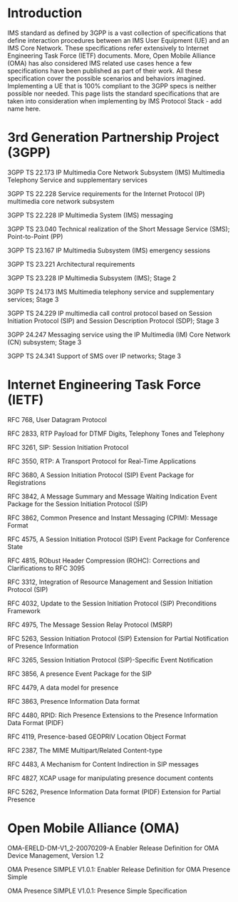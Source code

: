 # Introduction #

IMS standard as defined by 3GPP is a vast collection of specifications that define interaction procedures between an IMS User Equipment (UE) and an IMS Core Network. These specifications refer extensively to Internet Engineering Task Force (IETF) documents. More, Open Mobile Alliance (OMA) has also considered IMS related use cases hence a few specifications have been published as part of their work. All these specification cover the possible scenarios and behaviors imagined. Implementing a UE that is 100% compliant to the 3GPP specs is neither possible nor needed. This page lists the standard specifications that are taken into consideration when implementing by IMS Protocol Stack - add name here.

# 3rd Generation Partnership Project (3GPP) #

3GPP TS 22.173 IP Multimedia Core Network Subsystem (IMS) Multimedia Telephony Service and supplementary services

3GPP TS 22.228 Service requirements for the Internet Protocol (IP) multimedia core network subsystem

3GPP TS 22.228 IP Multimedia System (IMS) messaging

3GPP TS 23.040 Technical realization of the Short Message Service (SMS); Point-to-Point (PP)

3GPP TS 23.167 IP Multimedia Subsystem (IMS) emergency sessions

3GPP TS 23.221 Architectural requirements

3GPP TS 23.228 IP Multimedia Subsystem (IMS); Stage 2

3GPP TS 24.173 IMS Multimedia telephony service and supplementary services; Stage 3

3GPP TS 24.229 IP multimedia call control protocol based on Session Initiation Protocol (SIP) and Session Description Protocol (SDP); Stage 3

3GPP 24.247 Messaging service using the IP Multimedia (IM) Core Network (CN) subsystem; Stage 3

3GPP TS 24.341 Support of SMS over IP networks; Stage 3


# Internet Engineering Task Force (IETF) #

RFC 768, User Datagram Protocol

RFC 2833, RTP Payload for DTMF Digits, Telephony Tones and Telephony

RFC 3261, SIP: Session Initiation Protocol

RFC 3550, RTP: A Transport Protocol for Real-Time Applications

RFC 3680, A Session Initiation Protocol (SIP) Event Package for Registrations

RFC 3842, A Message Summary and Message Waiting Indication Event Package for the Session Initiation Protocol (SIP)

RFC 3862, Common Presence and Instant Messaging (CPIM): Message Format

RFC 4575, A Session Initiation Protocol (SIP) Event Package for Conference State

RFC 4815, RObust Header Compression (ROHC): Corrections and Clarifications to RFC 3095

RFC 3312, Integration of Resource Management and Session Initiation Protocol (SIP)

RFC 4032, Update to the Session Initiation Protocol (SIP) Preconditions Framework

RFC 4975, The Message Session Relay Protocol (MSRP)

RFC 5263, Session Initiation Protocol (SIP) Extension for Partial Notification of Presence Information

RFC 3265, Session Initiation Protocol (SIP)-Specific Event Notification

RFC 3856, A presence Event Package for the SIP

RFC 4479, A data model for presence

RFC 3863, Presence Information Data format

RFC 4480, RPID: Rich Presence Extensions to the Presence Information Data Format (PIDF)

RFC 4119, Presence-based GEOPRIV Location Object Format

RFC 2387, The MIME Multipart/Related Content-type

RFC 4483, A Mechanism for Content Indirection in SIP messages

RFC 4827, XCAP usage for manipulating presence document contents

RFC 5262, Presence Information Data format (PIDF) Extension for Partial Presence

# Open Mobile Alliance (OMA) #

OMA-ERELD-DM-V1\_2-20070209-A Enabler Release Definition for OMA Device Management, Version 1.2

OMA Presence SIMPLE V1.0.1: Enabler Release Definition for OMA Presence Simple

OMA Presence SIMPLE V1.0.1: Presence Simple Specification